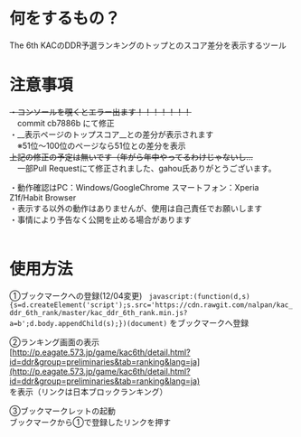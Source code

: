 # 何をするもの？
The 6th KACのDDR予選ランキングのトップとのスコア差分を表示するツール  
  

# 注意事項
~~・コンソールを覗くとエラー出ます！！！！！！！~~  	
　commit cb7886b にて修正  
・__表示ページのトップスコア__との差分が表示されます 	
　※51位～100位のページなら51位との差分を表示  
~~上記の修正の予定は無いです（年がら年中やってるわけじゃないし...~~  
　一部Pull Requestにて修正されました、gahou氏ありがとうございます。

・動作確認はPC：Windows/GoogleChrome スマートフォン：Xperia Z1f/Habit Browser  
・表示する以外の動作はありませんが、使用は自己責任でお願いします  
・事情により予告なく公開を止める場合があります  
  

# 使用方法
①ブックマークへの登録(12/04変更)  
`javascript:(function(d,s){s=d.createElement('script');s.src='https://cdn.rawgit.com/nalpan/kac_ddr_6th_rank/master/kac_ddr_6th_rank.min.js?a=b';d.body.appendChild(s);})(document)`
をブックマークへ登録  

②ランキング画面の表示  
[http://p.eagate.573.jp/game/kac6th/detail.html?id=ddr&group=preliminaries&tab=ranking&lang=ja](http://p.eagate.573.jp/game/kac6th/detail.html?id=ddr&group=preliminaries&tab=ranking&lang=ja)  
を表示（リンクは日本ブロックランキング）  

③ブックマークレットの起動  
ブックマークから①で登録したリンクを押す  
